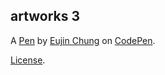 artworks 3
----------


A [Pen](https://codepen.io/eujinchung20/pen/EJpKee) by [Eujin Chung](https://codepen.io/eujinchung20) on [CodePen](https://codepen.io).

[License](https://codepen.io/eujinchung20/pen/EJpKee/license).